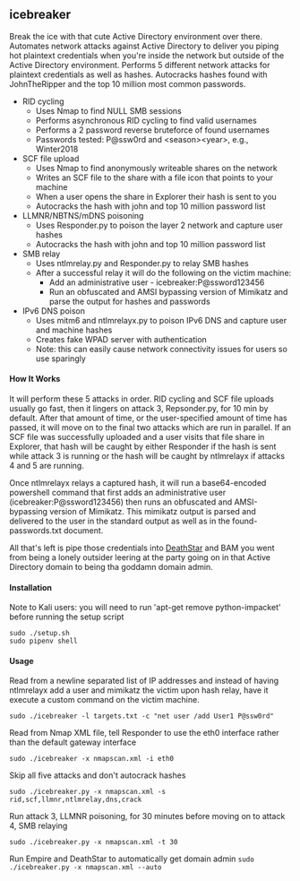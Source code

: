 icebreaker
------
Break the ice with that cute Active Directory environment over there. Automates network attacks against Active Directory to deliver you piping hot plaintext credentials when you're inside the network but outside of the Active Directory environment. Performs 5 different network attacks for plaintext credentials as well as hashes. Autocracks hashes found with JohnTheRipper and the top 10 million most common passwords.

* RID cycling 
  * Uses Nmap to find NULL SMB sessions
  * Performs asynchronous RID cycling to find valid usernames
  * Performs a 2 password reverse bruteforce of found usernames
  * Passwords tested: P@ssw0rd and \<season\>\<year\>, e.g., Winter2018
* SCF file upload
  * Uses Nmap to find anonymously writeable shares on the network
  * Writes an SCF file to the share with a file icon that points to your machine
  * When a user opens the share in Explorer their hash is sent to you
  * Autocracks the hash with john and top 10 million password list
* LLMNR/NBTNS/mDNS poisoning
  * Uses Responder.py to poison the layer 2 network and capture user hashes
  * Autocracks the hash with john and top 10 million password list
* SMB relay
  * Uses ntlmrelay.py and Responder.py to relay SMB hashes
  * After a successful relay it will do the following on the victim machine:
    * Add an administrative user - icebreaker:P@ssword123456
    * Run an obfuscated and AMSI bypassing version of Mimikatz and parse the output for hashes and passwords
* IPv6 DNS poison
  * Uses mitm6 and ntlmrelayx.py to poison IPv6 DNS and capture user and machine hashes
  * Creates fake WPAD server with authentication
  * Note: this can easily cause network connectivity issues for users so use sparingly


#### How It Works
It will perform these 5 attacks in order. RID cycling and SCF file uploads usually go fast, then it lingers on attack 3, Repsonder.py, for 10 min by default. After that amount of time, or the user-specified amount of time has passed, it will move on to the final two attacks which are run in parallel. If an SCF file was successfully uploaded and a user visits that file share in Explorer, that hash will be caught by either Responder if the hash is sent while attack 3 is running or the hash will be caught by ntlmrelayx if attacks 4 and 5 are running. 

Once ntlmrelayx relays a captured hash, it will run a base64-encoded powershell command that first adds an administrative user (icebreaker:P@ssword123456) then runs an obfuscated and AMSI-bypassing version of Mimikatz. This mimikatz output is parsed and delivered to the user in the standard output as well as in the found-passwords.txt document. 

All that's left is pipe those credentials into [DeathStar](https://byt3bl33d3r.github.io/automating-the-empire-with-the-death-star-getting-domain-admin-with-a-push-of-a-button.html) and BAM you went from being a lonely outsider leering at the party going on in that Active Directory domain to being tha goddamn domain admin.


#### Installation
Note to Kali users: you will need to run 'apt-get remove python-impacket' before running the setup script
```
sudo ./setup.sh
sudo pipenv shell
```

#### Usage
Read from a newline separated list of IP addresses and instead of having ntlmrelayx add a user and mimikatz the victim upon hash relay, have it execute a custom command on the victim machine. 

```sudo ./icebreaker -l targets.txt -c "net user /add User1 P@ssw0rd"```

Read from Nmap XML file, tell Responder to use the eth0 interface rather than the default gateway interface

```sudo ./icebreaker -x nmapscan.xml -i eth0```

Skip all five attacks and don't autocrack hashes

```sudo ./icebreaker.py -x nmapscan.xml -s rid,scf,llmnr,ntlmrelay,dns,crack```

Run attack 3, LLMNR poisoning, for 30 minutes before moving on to attack 4, SMB relaying

```sudo ./icebreaker.py -x nmapscan.xml -t 30```

Run Empire and DeathStar to automatically get domain admin
```sudo ./icebreaker.py -x nmapscan.xml --auto```
